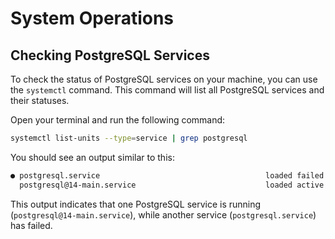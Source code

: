 # System Operations

## Checking PostgreSQL Services

To check the status of PostgreSQL services on your machine, you can use the `systemctl` command. This command will list all PostgreSQL services and their statuses.

Open your terminal and run the following command:

```sh
systemctl list-units --type=service | grep postgresql
```

You should see an output similar to this:

```sh
● postgresql.service                                     loaded failed       failed             PostgreSQL RDBMS
  postgresql@14-main.service                             loaded active       running            PostgreSQL Cluster 14-main
```

This output indicates that one PostgreSQL service is running (`postgresql@14-main.service`), while another service (`postgresql.service`) has failed.
